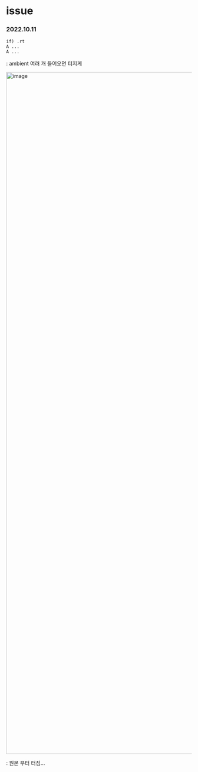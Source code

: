 
# issue

### 2022.10.11
```
if) .rt
A ...
A ...
```
: ambient 여러 개 들어오면 터지게


<img width="1847" alt="image" src="https://user-images.githubusercontent.com/60354633/195114802-466acb86-325f-44a1-8f35-245ec31f5094.png">

: 원본 부터 터짐...
